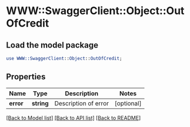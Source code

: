 # WWW::SwaggerClient::Object::OutOfCredit

## Load the model package
```perl
use WWW::SwaggerClient::Object::OutOfCredit;
```

## Properties
Name | Type | Description | Notes
------------ | ------------- | ------------- | -------------
**error** | **string** | Description of error | [optional] 

[[Back to Model list]](../README.md#documentation-for-models) [[Back to API list]](../README.md#documentation-for-api-endpoints) [[Back to README]](../README.md)


